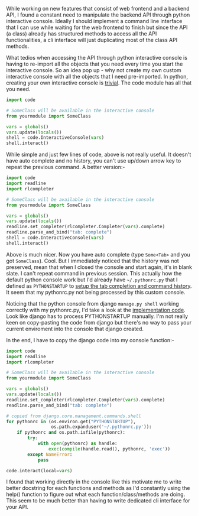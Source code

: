 <!-- 
.. link: 
.. description: 
.. tags: python
.. date: 2014/01/13 21:34:23
.. title: Python: Custom Interactive Console
.. slug: python-custom-interactive-console
-->

While working on new features that consist of web frontend and a backend API, I found
a constant need to manipulate the backend API through python interactive console.
Ideally I should implement a command line interface that I can use while waiting for the web frontend to finish but since the API (a class) already has structured methods to access all the API functionalities, a cli interface will just duplicating most of the class API methods.

What tedios when accessing the API through python interactive console is having to re-import all the objects that you need every time you start the interactive console. So an idea pop up - why not create my own custom interactive console with all the objects that I need pre-imported. In python, creating your own interactive console is [trivial][1]. The code module has all that you need.

```python
import code

# SomeClass will be available in the interactive console
from yourmodule import SomeClass

vars = globals()
vars.update(locals())
shell = code.InteractiveConsole(vars)
shell.interact()
```

While simple and just few lines of code, above is not really useful. It doesn't have auto complete and no history, you can't use up/down arrow key to repeat the previous command. A better version:-

```python
import code
import readline
import rlcompleter

# SomeClass will be available in the interactive console
from yourmodule import SomeClass

vars = globals()
vars.update(locals())
readline.set_completer(rlcompleter.Completer(vars).complete)
readline.parse_and_bind("tab: complete")
shell = code.InteractiveConsole(vars)
shell.interact()
```
Above is much nicer. Now you have auto complete (type `Some<Tab>` and you got `SomeClass`). Cool. But I immediately noticed that the history was not preserved, mean that when I closed the console and start again, it's in blank slate. I can't repeat command in previous session. This actually how the default python console work but I'd already have `~/.pythonrc.py` that I defined as `PYTHONSTARTUP` to [setup the tab completion and command history][2]. It seem that my pythonrc.py not being processed by this custom console.

Noticing that the python console from django `manage.py shell` working correctly with my pythonrc.py, I'd take a look at the [implementation code][3]. Look like django has to process PYTHONSTARTUP manually. I'm not really keen on copy-pasting the code from django but there's no way to pass your current enviroment into the console that django created.

In the end, I have to copy the django code into my console function:-

```python
import code
import readline
import rlcompleter

# SomeClass will be available in the interactive console
from yourmodule import SomeClass

vars = globals()
vars.update(locals())
readline.set_completer(rlcompleter.Completer(vars).complete)
readline.parse_and_bind("tab: complete")

# copied from django.core.management.commands.shell
for pythonrc in (os.environ.get("PYTHONSTARTUP"),
                 os.path.expanduser('~/.pythonrc.py')):
    if pythonrc and os.path.isfile(pythonrc):
        try:
            with open(pythonrc) as handle:
                exec(compile(handle.read(), pythonrc, 'exec'))
        except NameError:
            pass

code.interact(local=vars)
```

I found that working directly in the console like this motivate me to write better docstring for each functions and methods as I'd constantly using the help() function to figure out what each function/class/methods are doing. This seem to be much better than having to write dedicated cli interface for your API.

[1]:http://stackoverflow.com/questions/19754458/open-interactive-python-console-from-a-script
[2]:http://sontek.net/blog/detail/tips-and-tricks-for-the-python-interpreter
[3]:https://github.com/django/django/blob/master/django/core/management/commands/shell.py#L67
